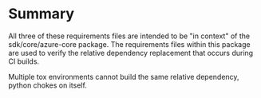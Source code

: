 # Summary

All three of these requirements files are intended to be "in context" of the sdk/core/azure-core package. The requirements files within this package are used to verify
the relative dependency replacement that occurs during CI builds.

Multiple tox environments cannot build the same relative dependency, python chokes on itself.